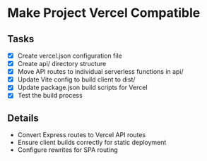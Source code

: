 # Make Project Vercel Compatible

## Tasks
- [x] Create vercel.json configuration file
- [x] Create api/ directory structure
- [x] Move API routes to individual serverless functions in api/
- [x] Update Vite config to build client to dist/
- [x] Update package.json build scripts for Vercel
- [x] Test the build process

## Details
- Convert Express routes to Vercel API routes
- Ensure client builds correctly for static deployment
- Configure rewrites for SPA routing
